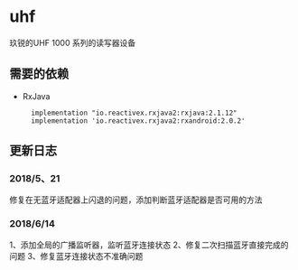 # uhf
玖锐的UHF 1000 系列的读写器设备

## 需要的依赖

- RxJava

        implementation "io.reactivex.rxjava2:rxjava:2.1.12"
        implementation 'io.reactivex.rxjava2:rxandroid:2.0.2'


## 更新日志

### 2018/5、21
修复在无蓝牙适配器上闪退的问题，添加判断蓝牙适配器是否可用的方法

### 2018/6/14
1、添加全局的广播监听器，监听蓝牙连接状态
2、修复二次扫描蓝牙直接完成的问题
3、修复蓝牙连接状态不准确问题